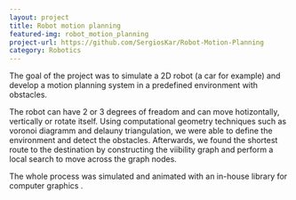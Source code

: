 ```yaml
---
layout: project
title: Robot motion planning 
featured-img: robot_motion_planning
project-url: https://github.com/SergiosKar/Robot-Motion-Planning
category: Robotics
---
```


The goal of the project was to simulate a 2D robot (a car for example) and develop a motion planning system in a predefined environment with obstacles. 

The robot can have 2 or 3 degrees of freadom and can move hotizontally, vertically or rotate itself. Using computational geometry techniques such as voronoi diagramm and delauny triangulation, we were able to define the environment and detect the obstacles. Afterwards, we found the shortest route to the destination by constructing the viibility graph and perform a local search to move across the graph nodes.

The whole process was simulated and animated with an in-house library for computer graphics .